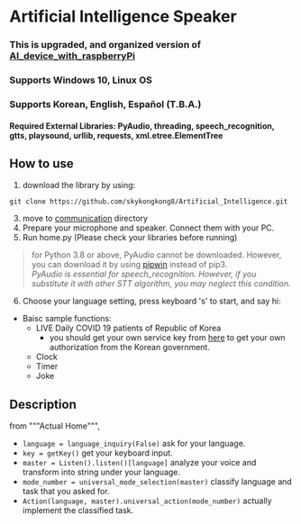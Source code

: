 # Artificial Intelligence Speaker
### This is upgraded, and organized version of [AI_device_with_raspberryPi](https://github.com/skykongkong8/AI_device_with_RaspberryPi)
### Supports Windows 10, Linux OS
### Supports Korean, English, Español (T.B.A.)
#### Required External Libraries: PyAudio, threading, speech_recognition, gtts, playsound, urllib, requests, xml.etree.ElementTree


## How to use
1. download the library by using:  
```
git clone https://github.com/skykongkong8/Artificial_Intelligence.git
```
3. move to [communication](https://github.com/skykongkong8/Artificial_Intelligence/tree/main/communication) directory
4. Prepare your microphone and speaker. Connect them with your PC.
5. Run home.py (Please check your libraries before running) 
> for Python 3.8 or above, PyAudio cannot be downloaded. However, you can download it by using [pipwin](https://pypi.org/project/pipwin/) instead of pip3.    
> *PyAudio is essential for speech_recognition. However, if you substitute it with other STT algorithm, you may neglect this condition.* 
6. Choose your language setting, press keyboard 's' to start, and say hi:
* Baisc sample functions:
    * LIVE Daily COVID 19 patients of Republic of Korea
        * you should get your own service key from [here](https://www.data.go.kr/) to get your own authorization from the Korean government.
    * Clock
    * Timer
    * Joke

## Description
from """Actual Home""",   
* `language = language_inquiry(False)` ask for your language.
* `key = getKey()` get your keyboard input.
* `master = Listen().listen()[language]` analyze your voice and transform into string under your language.
* `mode_number = universal_mode_selection(master)` classify language and task that you asked for.
* `Action(language, master).universal_action(mode_number)` actually implement the classified task.
